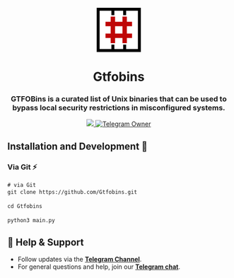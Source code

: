 <p align="center">
  <img align="center" width="100" src="logo.png" />

  <h1 align="center">Gtfobins</h1>
  <h3 align="center">GTFOBins is a curated list of Unix binaries that can be used to bypass local security restrictions in misconfigured systems.</h3>
</p>

<!-- Badges -->
<p align="center">
  <a href="https://t.me/Pycodz">
    <img src="https://img.shields.io/badge/Telegram-Channel-blue.svg?logo=telegram">
  </a>
  
  <a href="https://t.me/DevZ44d" target="_blank">
    <img alt="Telegram Owner" src="https://img.shields.io/badge/Telegram-Owner-red.svg?logo=telegram" />
  </a>
</p>

## Installation and Development 🚀

### Via Git ⚡️

```shell
# via Git
git clone https://github.com/Gtfobins.git

cd Gtfobins

python3 main.py
```


## 💬 Help & Support
- Follow updates via the **[Telegram Channel](https://t.me/Pycodz)**.
- For general questions and help, join our **[Telegram chat](https://t.me/PyChTz)**.

